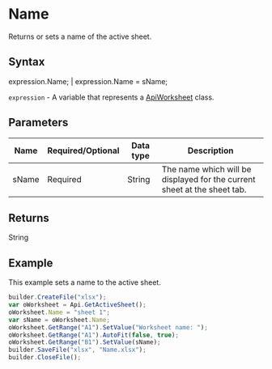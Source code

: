 # Name

Returns or sets a name of the active sheet.

## Syntax

expression.Name; &#124; expression.Name = sName;

`expression` - A variable that represents a [ApiWorksheet](../ApiWorksheet.md) class.

## Parameters

| **Name** | **Required/Optional** | **Data type** | **Description** |
| ------------- | ------------- | ------------- | ------------- |
| sName | Required | String | The name which will be displayed for the current sheet at the sheet tab. |

## Returns

String

## Example

This example sets a name to the active sheet.

```javascript
builder.CreateFile("xlsx");
var oWorksheet = Api.GetActiveSheet();
oWorksheet.Name = "sheet 1";
var sName = oWorksheet.Name;
oWorksheet.GetRange("A1").SetValue("Worksheet name: ");
oWorksheet.GetRange("A1").AutoFit(false, true);
oWorksheet.GetRange("B1").SetValue(sName);
builder.SaveFile("xlsx", "Name.xlsx");
builder.CloseFile();
```